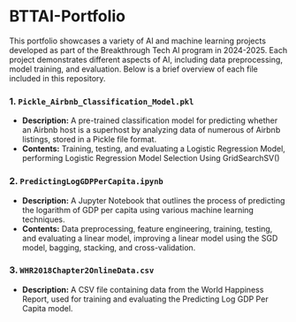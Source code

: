 # BTTAI-Portfolio

This portfolio showcases a variety of AI and machine learning projects developed as part of the Breakthrough Tech AI program in 2024-2025. Each project demonstrates different aspects of AI, including data preprocessing, model training, and evaluation. Below is a brief overview of each file included in this repository.

### 1. `Pickle_Airbnb_Classification_Model.pkl`

- **Description:** A pre-trained classification model for predicting whether an Airbnb host is a superhost by analyzing data of numerous of Airbnb listings, stored in a Pickle file format.
- **Contents:** Training, testing, and evaluating a Logistic Regression Model, performing Logistic Regression Model Selection Using GridSearchSV()

### 2. `PredictingLogGDPPerCapita.ipynb`

- **Description:** A Jupyter Notebook that outlines the process of predicting the logarithm of GDP per capita using various machine learning techniques.
- **Contents:** Data preprocessing, feature engineering, training, testing, and evaluating a linear model, improving a linear model using the SGD model, bagging, stacking, and cross-validation.

### 3. `WHR2018Chapter2OnlineData.csv`

- **Description:** A CSV file containing data from the World Happiness Report, used for training and evaluating the Predicting Log GDP Per Capita model.

